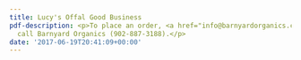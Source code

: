 ```yaml
---
title: Lucy's Offal Good Business
pdf-description: <p>To place an order, <a href="info@barnyardorganics.com">email</a>   or
  call Barnyard Organics (902-887-3188).</p>
date: '2017-06-19T20:41:09+00:00'
---
```

